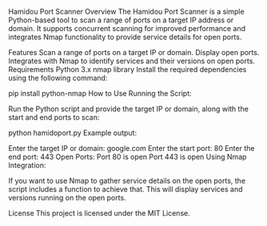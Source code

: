 Hamidou Port Scanner
Overview
The Hamidou Port Scanner is a simple Python-based tool to scan a range of ports on a target IP address or domain. It supports concurrent scanning for improved performance and integrates Nmap functionality to provide service details for open ports.

Features
Scan a range of ports on a target IP or domain.
Display open ports.
Integrates with Nmap to identify services and their versions on open ports.
Requirements
Python 3.x
nmap library
Install the required dependencies using the following command:


pip install python-nmap
How to Use
Running the Script:

Run the Python script and provide the target IP or domain, along with the start and end ports to scan:

python hamidoport.py
Example output:


Enter the target IP or domain: google.com
Enter the start port: 80
Enter the end port: 443
Open Ports:
Port 80 is open
Port 443 is open
Using Nmap Integration:

If you want to use Nmap to gather service details on the open ports, the script includes a function to achieve that. This will display services and versions running on the open ports.

License
This project is licensed under the MIT License.
